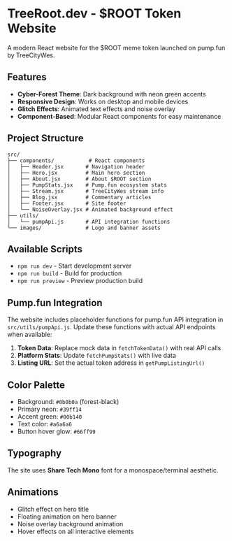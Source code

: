 # TreeRoot.dev - $ROOT Token Website

A modern React website for the $ROOT meme token launched on pump.fun by TreeCityWes.

## Features

- **Cyber-Forest Theme**: Dark background with neon green accents
- **Responsive Design**: Works on desktop and mobile devices
- **Glitch Effects**: Animated text effects and noise overlay
- **Component-Based**: Modular React components for easy maintenance

## Project Structure

```
src/
├── components/           # React components
│   ├── Header.jsx       # Navigation header
│   ├── Hero.jsx         # Main hero section
│   ├── About.jsx        # About $ROOT section
│   ├── PumpStats.jsx    # Pump.fun ecosystem stats
│   ├── Stream.jsx       # TreeCityWes stream info
│   ├── Blog.jsx         # Commentary articles
│   ├── Footer.jsx       # Site footer
│   └── NoiseOverlay.jsx # Animated background effect
├── utils/
│   └── pumpApi.js       # API integration functions
└── images/              # Logo and banner assets
```

## Available Scripts

- `npm run dev` - Start development server
- `npm run build` - Build for production
- `npm run preview` - Preview production build

## Pump.fun Integration

The website includes placeholder functions for pump.fun API integration in `src/utils/pumpApi.js`. Update these functions with actual API endpoints when available:

1. **Token Data**: Replace mock data in `fetchTokenData()` with real API calls
2. **Platform Stats**: Update `fetchPumpStats()` with live data
3. **Listing URL**: Set the actual token address in `getPumpListingUrl()`

## Color Palette

- Background: `#0b0b0a` (forest-black)
- Primary neon: `#39ff14`
- Accent green: `#00b140`
- Text color: `#a6a6a6`
- Button hover glow: `#66ff99`

## Typography

The site uses **Share Tech Mono** font for a monospace/terminal aesthetic.

## Animations

- Glitch effect on hero title
- Floating animation on hero banner
- Noise overlay background animation
- Hover effects on all interactive elements
